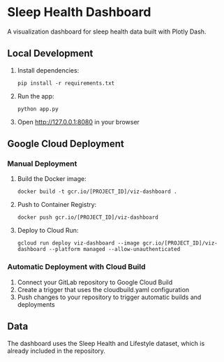 # Sleep Health Dashboard

A visualization dashboard for sleep health data built with Plotly Dash.

## Local Development

1. Install dependencies:
   ```
   pip install -r requirements.txt
   ```

2. Run the app:
   ```
   python app.py
   ```
   
3. Open http://127.0.0.1:8080 in your browser

## Google Cloud Deployment

### Manual Deployment

1. Build the Docker image:
   ```
   docker build -t gcr.io/[PROJECT_ID]/viz-dashboard .
   ```

2. Push to Container Registry:
   ```
   docker push gcr.io/[PROJECT_ID]/viz-dashboard
   ```

3. Deploy to Cloud Run:
   ```
   gcloud run deploy viz-dashboard --image gcr.io/[PROJECT_ID]/viz-dashboard --platform managed --allow-unauthenticated
   ```

### Automatic Deployment with Cloud Build

1. Connect your GitLab repository to Google Cloud Build
2. Create a trigger that uses the cloudbuild.yaml configuration
3. Push changes to your repository to trigger automatic builds and deployments

## Data

The dashboard uses the Sleep Health and Lifestyle dataset, which is already included in the repository.